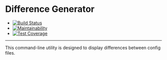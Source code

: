 # Difference Generator
* [![Build Status](https://travis-ci.org/d3mash/project-lvl2-s273.svg?branch=master)](https://travis-ci.org/d3mash/project-lvl2-s273)
* [![Maintainability](https://api.codeclimate.com/v1/badges/c7026c00c3cc8d3704ed/maintainability)](https://codeclimate.com/github/d3mash/project-lvl2-s273/maintainability)
* [![Test Coverage](https://api.codeclimate.com/v1/badges/c7026c00c3cc8d3704ed/test_coverage)](https://codeclimate.com/github/d3mash/project-lvl2-s273/test_coverage)
***
This command-line utility is designed to display differences between config files.
